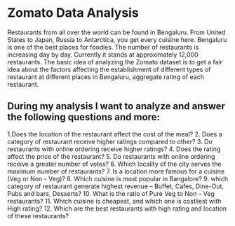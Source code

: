 # Zomato Data Analysis
Restaurants from all over the world can be found in Bengaluru. From United States to Japan, Russia to Antarctica, you get every cuisine here. Bengaluru is one of the best places for foodies. 
The number of restaurants is increasing day by day. Currently it stands at approximately 12,000 restaurants. 
The basic idea of analyzing the Zomato dataset is to get a fair idea about the factors affecting the establishment of different types of restaurant at different places in Bengaluru, aggregate rating of each restaurant. 

## During my analysis I want to analyze and answer the following questions and more:
1.Does the location of the restaurant affect the cost of the meal?
2. Does a category of restaurant receive higher ratings compared to other?
3. Do restaurants with online ordering receive higher ratings?
4. Does the rating affect the price of the restaurant?
5. Do restaurants with online ordering receive a greater number of votes?
6. Which locality of the city serves the maximum number of restaurants?
7. Is a location more famous for a cuisine (Veg or Non - Veg)?
8. Which cuisine is most popular in Bangalore?
9. which category of restaurant generate highest revenue – Buffet, Cafes, Dine-Out, Pubs and bars, Desserts?
10. What is the ratio of Pure Veg to Non – Veg restaurants?
11. Which cuisine is cheapest, and which one is costliest with High rating?
12. Which are the best restaurants with high rating and location of these restaurants?
